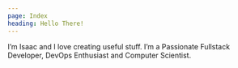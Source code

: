```yaml
---
page: Index
heading: Hello There!
---
```

I’m Isaac and I love creating useful stuff. I’m a Passionate
Fullstack Developer, DevOps Enthusiast and Computer Scientist.
